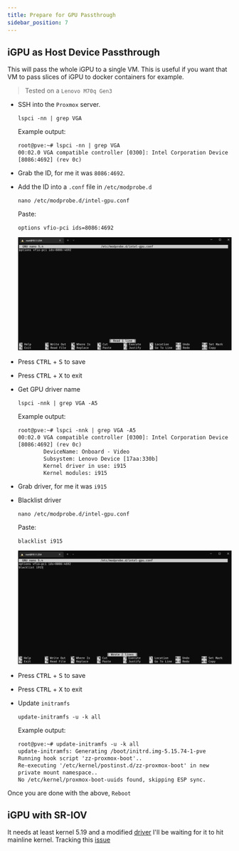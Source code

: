 ```yaml
---
title: Prepare for GPU Passthrough
sidebar_position: 7
---
```


## iGPU as Host Device Passthrough

This will pass the whole iGPU to a single VM.
This is useful if you want that VM to pass slices of iGPU to docker containers for example.

> Tested on a `Lenovo M70q Gen3`

- SSH into the `Proxmox` server.

  ```shell
  lspci -nn | grep VGA
  ```

  Example output:

  ```shell
  root@pve:~# lspci -nn | grep VGA
  00:02.0 VGA compatible controller [0300]: Intel Corporation Device [8086:4692] (rev 0c)
  ```

- Grab the ID, for me it was `8086:4692`.
- Add the ID into a `.conf` file in `/etc/modprobe.d`

  ```shell
  nano /etc/modprobe.d/intel-gpu.conf
  ```

  Paste:

  ```shell
  options vfio-pci ids=8086:4692
  ```

  ![gpu-vfio](./img/proxmox-gpu-vfio.png)

- Press <kbd>CTRL</kbd> + <kbd>S</kbd> to save
- Press <kbd>CTRL</kbd> + <kbd>X</kbd> to exit
- Get GPU driver name

  ```shell
  lspci -nnk | grep VGA -A5
  ```

  Example output:

  ```shell
  root@pve:~# lspci -nnk | grep VGA -A5
  00:02.0 VGA compatible controller [0300]: Intel Corporation Device [8086:4692] (rev 0c)
          DeviceName: Onboard - Video
          Subsystem: Lenovo Device [17aa:330b]
          Kernel driver in use: i915
          Kernel modules: i915
  ```

- Grab driver, for me it was `i915`
- Blacklist driver

  ```shell
  nano /etc/modprobe.d/intel-gpu.conf
  ```

  Paste:

  ```shell
  blacklist i915
  ```

  ![gpu-blacklist](./img/proxmox-gpu-blacklist.png)

- Press <kbd>CTRL</kbd> + <kbd>S</kbd> to save
- Press <kbd>CTRL</kbd> + <kbd>X</kbd> to exit
- Update `initramfs`

  ```shell
  update-initramfs -u -k all
  ```

  Example output:

  ```shell
  root@pve:~# update-initramfs -u -k all
  update-initramfs: Generating /boot/initrd.img-5.15.74-1-pve
  Running hook script 'zz-proxmox-boot'..
  Re-executing '/etc/kernel/postinst.d/zz-proxmox-boot' in new private mount namespace..
  No /etc/kernel/proxmox-boot-uuids found, skipping ESP sync.
  ```

Once you are done with the above, `Reboot`

## iGPU with SR-IOV

It needs at least kernel 5.19 and a modified [driver](https://github.com/strongtz/i915-sriov-dkms)
I'll be waiting for it to hit mainline kernel. Tracking this [issue](https://github.com/intel/linux-intel-lts/issues/33)
